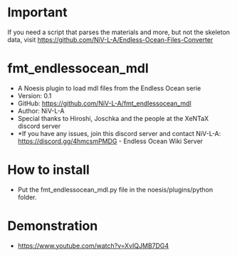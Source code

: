 # Important
If you need a script that parses the materials and more, but not the skeleton data, visit https://github.com/NiV-L-A/Endless-Ocean-Files-Converter

# fmt_endlessocean_mdl
- A Noesis plugin to load mdl files from the Endless Ocean serie
- Version: 0.1
- GitHub: https://github.com/NiV-L-A/fmt_endlessocean_mdl
- Author: NiV-L-A
- Special thanks to Hiroshi, Joschka and the people at the XeNTaX discord server
- *If you have any issues, join this discord server and contact NiV-L-A: https://discord.gg/4hmcsmPMDG - Endless Ocean Wiki Server

# How to install
- Put the fmt_endlessocean_mdl.py file in the noesis/plugins/python folder.

# Demonstration
- https://www.youtube.com/watch?v=XvIQJMB7DG4

